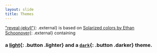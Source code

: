 ```yaml
---
layout: slide
title: Themes
---
```


["reveal-jekyll"](https://github.com/tasmo/reveal-jekyll){: .external} is based on [Solarized colors by Ethan Schoonover](http://ethanschoonover.com/solarized){: .external} containing

### a [light](#/10){: .button .lighter} and a [`dark`](#/10){: .button .darker} theme.
